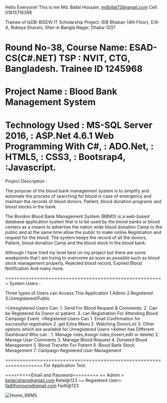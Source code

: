 

Hello Everyone!
This is me Md. Ballal Hossain,
mdbillal73@gmail.com
Cell: 01815716388

Trainee of IsDB-BISEW IT Scholarship Project.
IDB Bhaban (4th Floor), 
E/8-A, Rokeya Sharani, 
Sher-e-Bangla Nagar, Dhaka-1207

Round No-38,
Course Name: ESAD-CS(C#.NET)
TSP : NVIT, CTG, Bangladesh.
Trainee ID 1245968
=====================================================

Project Name : Blood Bank Management System
=====================================================

Technology Used : MS-SQL Server 2016,
		: ASP.Net 4.6.1 Web Programming With C#,
		: ADO.Net,
		: HTML5,
		: CSS3,
		: Bootsrap4,
		:Javascript.
======================================================
Project Description :

The purpose of the blood bank management system is to simplify and automate the process of
searching for blood in case of emergency and maintain the records of blood donors, Patient,
blood donation programs and blood stocks in the bank. 

The Bondon Blood Bank Management System (BBMS) is a
web-based database application system that is to be used by the blood banks or blood centers as a
means to advertise the nation wide blood donation Camp to the public and at the same time
allow the public to make online Registration and request for the blood.
The system keeps the record of all the donors, Patient, blood donation Camp and the blood stock
in the blood bank. 

Although I have tried my level best on my project but there are some weakpoints that 
I am trying to overcome as soon as possible such as blood stock management properly, Rejected blood record, 
Expired Blood Notification And many more.

=======================================================
System Users : 

Three types of Users can Access This Application
		1.Admin
		2.Registered 
		3.Unregistered/Public

=Unregistered Users Can: 
	1. Send For Blood Request & Comments.
	2. Can be Registered As Donor or patient.
	3. can Registration For Attending Blood Campaign Event.
=Registered Users Can
	1. Email Confirmation for successful registration
	2. get Extra Menu
	2. Watching DonorList
	3. Other options which are available for Unregistered Users
=Admin has Different Dashboard Who can : 
	1. Manage roles,Assign roles,(insert,edit or delete)
	2. Manage User Comments
	3. Manage Blood Request
	4. Donated Blood Management
	5. Blood Transfer For Patient
	6. Blood Bank Stock Management
	7. Campaign Registered User Management

===================================================================
For Application Test: 

=========Email and Password=========
== Admin  >
	belalcsharp@gmail.com          Belal@123
== Registered User>
	fadilhonours@gmail.com         Fadil@123
	
	
![Home_BBMS](https://user-images.githubusercontent.com/55940608/66168523-4840d200-e65f-11e9-9755-7f9ecb46ebdc.jpg)

	
	
